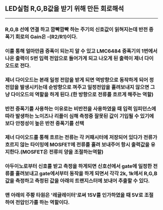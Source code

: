 ## LED실험 R,G,B값을 받기 위해 만든 회로해석

----

### R,G,B 선에 연결 하고 깜빡깜빡 하는 주기의 신호값이 읽혀지는데 반전 증폭기 회로의 Gain은 -(R2/R1)이다. <br>
### 이를 통해 얼마만큼 증폭이 되는지 알 수 있고 LMC6484 증폭기의 1번에서 나온 출력이 5번 입력 전압으로 들어가게 되고 나오게 된 출력이 제너 다이오드로 전다. <br>

### 제너 다이오드는 본래 일정 전압을 받게 되면 역방향으로 동작하게 되어 정전압을 발생시키는데 순방향으로 껴주고 일정전압을 흘려보내지 않으면 그냥 다이오드의 역할을 하게 된다.(한 방향으로 전류를 흐르게 해주는 역할) <br>

### 반전 증폭기를 사용하는 이유로는 비반전을 사용하였을 때 입력 임피던스에 따라 발생하는 노이즈나 리플이 심해 측정중 잘못된 값이 기입될 수 있기에 보다 안정성이 높은 반전 증폭기를 선택 <br>

### 제너 다이오드를 통해 흐르는 전류는 각 커패시터에 저장되어 있다가 전류가 흐르지 않는 타이밍에 MOSFET에 전류를 흘려 보내주어 항시 출력값을 유지한다.(MOSFET은 전류의 양을 조절하는역할) <br>

### 아두이노로부터 신호를 받고 측정을 하게되면 신호선에서 gate에 일정한 전류를 흘려보내고 gate에서부터 동작을 하게 되면서 각각 2k, 1k에서 R,G,B값을 측정하고 측정된 값을 아래의 트랜지스터에 보내어 추출할 수 있다. <br>

### 맨 아래의 주황 타원은 '레귤레이터'로써 15V를 인가하였을 때 5V로 조절하여 전압인가를 하는 역할이다.
